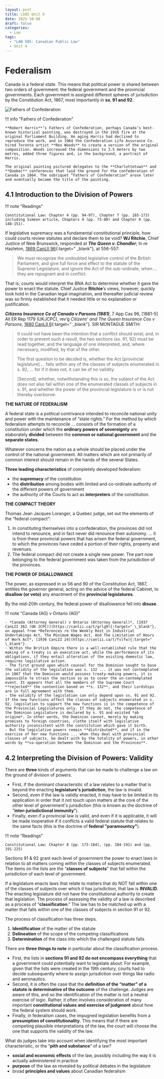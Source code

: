 ```yaml
---
layout: post
title: L505 Unit 4
date: 2025-10-08
draft: false
categories:
  - Law
tags:
  - "LAW 505: Canadian Public Law"
  - Unit 4
---
```


# Federalism

Canada is a federal state. This means that political power is shared between two orders of government: the federal government and the provincial governments. Each government is assigned different spheres of jurisdiction by the Constitution Act, 1867, most importantly in **ss. 91 and 92**.

![Fathers of Confederation](FOC.png)

!!! info "Fathers of Confederation"

    **Robert Harris**’s Fathers of Confederation, perhaps Canada’s best-known historical painting, was destroyed in the 1916 fire at the original Parliament Building. An aging Harris had declined to reproduce the work, and in 1964 the Confederation Life Assurance Co. hired Toronto artist **Rex Woods** to create a version of the original composition. Woods increased the dimensions to 3.5 meters by two metres, added three figures and, in the background, a portrait of Harris.

    The original painting pictured delegates to the **Charlottetown** and **Quebec** conferences that laid the ground for the confederation of Canada in 1864. The sobriquet “Fathers of Confederation” arose later and eventually became the title of the painting.

## 4.1 Introduction to the Division of Powers

!!! note "Readings"

    Constitutional Law: Chapter 4 (pp. 94-97), Chapter 7 (pp. 165-173) including Simeon article, Chapters 4 (pp. 73-80) and Chapter 6 (pp. 148-151).

If legislative supremacy was a fundamental constitutional principle, how could courts review statutes and declare them to be void? **WJ Ritchie**, Chief Justice of New Brunswick, responded at **_The Queen v. Chandler_**; In re Hazleton, [1869 CanLII 96](https://canlii.ca/t/jkjkv){:target=" \_blank"}, at 556-557:

> We must recognize the undoubted legislative control of the British Parliament, and give full force and effect to the statute of the Supreme Legislature, and ignore the Act of the sub-ordinate, when ... they are repugnant and in conflict.

That is, courts would interpret the BNA Act to determine whether it gave the power to enact the statute. Chief Justice **Ritchie**’s views, however, quickly took hold in the Canadian legal imagination, and thereafter judicial review was so firmly established that it needed little or no explanation or justification.

**_Citizens Insurance Co of Canada v Parsons (1881)_**, 7 App Cas 96, [1881-5] All ER Rep 1179 (UKJCPC), rev’g _Citizens’ and The Queen Insurance Cos v Parsons_, [1880 CanLII 6](https://canlii.ca/t/1ttzb){:target=" \_blank"}. SIR MONTAGUE SMITH:

> It could not have been the intention that a conflict should exist; and, in order to prevent such a result, the two sections (ss. 91, 92) must be read together, and the language of one interpreted, and, where necessary, modified, by that of the other.
>
> The first question to be decided is, whether the Act [provincial legislature] ... falls within any of the classes of subjects enumerated in s. 92, ... for if it does not, it can be of no validity.
>
> [Second], whether, notwithstanding this is so, the subject of the Act does not also fall within one of the enumerated classes of subjects in s. 91, and whether the power of the provincial legislature is or is not thereby overborne.

**THE NATURE OF FEDERALISM**

A federal state is a political contrivance intended to reconcile national unity and power with the maintenance of “state rights.” For the method by which federalism attempts to reconcile ... consists of the formation of a constitution under which the **ordinary powers of sovereignty** are elaborately **divided** between the **common or national government** and the **separate states**.

Whatever concerns the nation as a whole should be placed under the control of the national government. All matters which are not primarily of common interest should remain in the hands of the several States.

**Three leading characteristics** of completely developed federalism:

- the **supremacy** of the constitution
- the **distribution** among bodies with limited and co-ordinate authority of the different powers of government
- the authority of the Courts to act as **interpreters** of the constitution.

**THE COMPACT THEORY**

Thomas Jean Jacques Loranger, a Quebec judge, set out the elements of the “federal compact”:

1. In constituting themselves into a confederation, the provinces did not intend to renounce, and in fact never did renounce their autonomy. ... it is from these provincial powers that has arisen the federal government, to which the provinces have ceded a portion of their rights, property and revenues.
2. The federal compact did not create a single new power. The part now belonging to the federal government was taken from the jurisdiction of the provinces.

**THE POWER OF DISALLOWANCE**

The power, as expressed in ss 56 and 90 of the Constitution Act, 1867, entitles the governor general, acting on the advice of the federal Cabinet, to **disallow (or veto)** any enactment of the **provincial legislatures**.

By the mid-20th century, the federal power of disallowance fell into **disuse**.

!!! note "Canada (AG) v Ontario (AG)"

    - *Canada (Attorney General) v Ontario (Attorney General)*, [1937 CanLII 362 (UK JCPC)](https://canlii.ca/t/grlg9){:target=" \_blank"}, on appeal from *References re the Weekly Rest in Industrial Undertakings Act, The Minimum Wages Act, And The Limitation of Hours of Work Act*, [1936 CanLII 24](https://canlii.ca/t/fslfw){:target=" \_blank"}.
    - Within the British Empire there is a well-established rule that the making of a treaty is an executive act, while the performance of its obligations, if they entail alteration of the existing domestic law, requires legislative action.
    - The first ground upon which counsel for the Dominion sought to base the validity of the legislation was s. 132 ... it was not contemplated in 1867 that the Dominion would possess treaty-making powers, it is impossible to strain the section so as to cover the un-contemplated event. It appears that all the members of the Supreme Court **rejected** the contention based on **s. 132**, and their Lordships are in full agreement with them.
    - the validity of the legislation can only depend upon ss. 91 and 92. If the new functions affect the classes of subjects enumerated in s. 92, legislation to support the new functions is in the competence of the Provincial Legislatures only. If they do not, the competence of the Dominion Legislature is declared by s. 91 and existed *ab origine*. In other words, the Dominion cannot, merely by making promises to foreign countries, clothe itself with legislative authority inconsistent with the constitution which gave it birth.
    - But the legislative powers remain **distributed**, and if in the exercise of her new functions ... when they deal with provincial classes of subjects, be dealt with by the totality of powers, in other words by **co-operation between the Dominion and the Provinces**.


## 4.2 Interpreting the Division of Powers: Validity

There are **three** kinds of arguments that can be made to challenge a law on the ground of division of powers.  

- First, if the dominant characteristic of a law relates to a matter that is beyond the enacting **legislature's jurisdiction**, the law is invalid.  
- Second, even if the law is validly enacted, it may have to be limited in its application in order that it not touch upon matters at the core of the other level of government's jurisdiction (this is known as the doctrine of "**inter-jurisdictional immunity**").  
- Finally, even if a provincial law is valid, and even if it is applicable, it will be made inoperative if it conflicts a valid federal statute that relates to the same facts (this is the doctrine of **federal "paramountcy"**).

!!! note "Readings"

    Constitutional Law: Chapter 8 (pp. 173-184), (pp. 184-191) and (pp. 191-225) 

Sections 91 & 92 grant each level of government the power to enact laws in relation to all matters coming within the classes of subjects enumerated. The items on the lists are the “**classes of subjects**” that fall within the jurisdiction of each level of government.

If a legislature enacts laws that relate to matters that do NOT fall within one of the classes of subjects over which it has jurisdiction, that law is **INVALID**. The enacting legislature did not have the constitutional authority to create that legislation. The process of assessing the validity of a law is described as a process of “**classification**.” The law has to be matched up with a matter that falls within one of the classes of subjects in section 91 or 92.

The process of classification has three steps.

1. **Identification** of the matter of the statute
2. **Delineation** of the scope of the competing classifications
3. **Determination** of the class into which the challenged statute falls

There are **three things to note** in particular about the classification process.

- First, the lists in **sections 91 and 92 do not encompass everything** that a government could potentially want to legislate about. For example, given that the lists were created in the 19th century, courts had to decide subsequently where to assign jurisdiction over things like radio and
aeronautics.
- Second, it is often the case that the **definition of the “matter” of a statute is determinative of the outcome** of the challenge. Judges are aware of this, and so the identification of the matter is not a neutral exercise of logic. Rather, it often involves consideration of many important **constitutional values and exercise of judgment** about how the federal system should work.
- Finally, in federalism cases, the impugned legislation benefits from a **presumption of constitutionality**. This means that if there are competing plausible interpretations of the law, the court will choose the one that supports the validity of the law.


What do judges take into account when identifying the most important characteristic, or the “**pith and substance**” of a law?

- **social and economic effects** of the law, possibly including the way it is actually administered in
practice
- **purpose** of the law as revealed by political debates in the legislature
- broad **principles and values** about Canadian federalism



